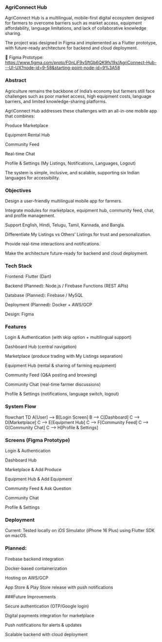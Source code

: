 ### AgriConnect Hub

AgriConnect Hub is a multilingual, mobile-first digital ecosystem designed for farmers to overcome barriers such as market access, equipment affordability, language limitations, and lack of collaborative knowledge sharing.

The project was designed in Figma and implemented as a Flutter prototype, with future-ready architecture for backend and cloud deployment.

🔗 Figma Prototype: https://www.figma.com/proto/F0nLiF9vSftGb6QK9fs19x/AgriConnect-Hub---UI-UX?node-id=9-58&starting-point-node-id=9%3A58


### Abstract

Agriculture remains the backbone of India’s economy but farmers still face challenges such as poor market access, high equipment costs, language barriers, and limited knowledge-sharing platforms.

AgriConnect Hub addresses these challenges with an all-in-one mobile app that combines:

Produce Marketplace

Equipment Rental Hub

Community Feed

Real-time Chat

Profile & Settings (My Listings, Notifications, Languages, Logout)

The system is simple, inclusive, and scalable, supporting six Indian languages for accessibility.


### Objectives

Design a user-friendly multilingual mobile app for farmers.

Integrate modules for marketplace, equipment hub, community feed, chat, and profile management.

Support English, Hindi, Telugu, Tamil, Kannada, and Bangla.

Differentiate My Listings vs Others’ Listings for trust and personalization.

Provide real-time interactions and notifications.

Make the architecture future-ready for backend and cloud deployment.


### Tech Stack

Frontend: Flutter (Dart)

Backend (Planned): Node.js / Firebase Functions (REST APIs)

Database (Planned): Firebase / MySQL

Deployment (Planned): Docker + AWS/GCP

Design: Figma


### Features

Login & Authentication (with skip option + multilingual support)

Dashboard Hub (central navigation)

Marketplace (produce trading with My Listings separation)

Equipment Hub (rental & sharing of farming equipment)

Community Feed (Q&A posting and browsing)

Community Chat (real-time farmer discussions)

Profile & Settings (notifications, language switch, logout)


### System Flow
flowchart TD
  A[User] --> B[Login Screen]
  B --> C[Dashboard]
  C --> D[Marketplace]
  C --> E[Equipment Hub]
  C --> F[Community Feed]
  C --> G[Community Chat]
  C --> H[Profile & Settings]


### Screens (Figma Prototype)

Login & Authentication

Dashboard Hub

Marketplace & Add Produce

Equipment Hub & Add Equipment

Community Feed & Ask Question

Community Chat

Profile & Settings



### Deployment

Current: Tested locally on iOS Simulator (iPhone 16 Plus) using Flutter SDK on macOS.


### Planned:

Firebase backend integration

Docker-based containerization

Hosting on AWS/GCP

App Store & Play Store release with push notifications


###Future Improvements

Secure authentication (OTP/Google login)

Digital payments integration for marketplace

Push notifications for alerts & updates

Scalable backend with cloud deployment
